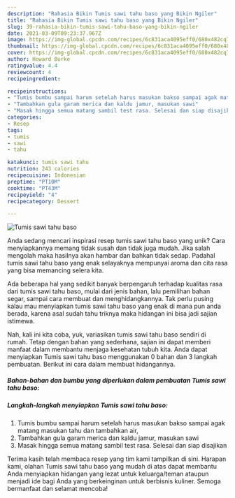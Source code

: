 ```yaml
---
description: "Rahasia Bikin Tumis sawi tahu baso yang Bikin Ngiler"
title: "Rahasia Bikin Tumis sawi tahu baso yang Bikin Ngiler"
slug: 39-rahasia-bikin-tumis-sawi-tahu-baso-yang-bikin-ngiler
date: 2021-03-09T09:23:37.967Z
image: https://img-global.cpcdn.com/recipes/6c831aca4095eff0/680x482cq70/tumis-sawi-tahu-baso-foto-resep-utama.jpg
thumbnail: https://img-global.cpcdn.com/recipes/6c831aca4095eff0/680x482cq70/tumis-sawi-tahu-baso-foto-resep-utama.jpg
cover: https://img-global.cpcdn.com/recipes/6c831aca4095eff0/680x482cq70/tumis-sawi-tahu-baso-foto-resep-utama.jpg
author: Howard Burke
ratingvalue: 4.4
reviewcount: 4
recipeingredient:

recipeinstructions:
- "Tumis bumbu sampai harum setelah harus masukan bakso sampai agak matang masukan tahu dan tambahkan air,"
- "Tambahkan gula garam merica dan kaldu jamur, masukan sawi"
- "Masak hingga semua matang sambil test rasa. Selesai dan siap disajikan"
categories:
- Resep
tags:
- tumis
- sawi
- tahu

katakunci: tumis sawi tahu 
nutrition: 243 calories
recipecuisine: Indonesian
preptime: "PT10M"
cooktime: "PT43M"
recipeyield: "4"
recipecategory: Dessert

---
```



![Tumis sawi tahu baso](https://img-global.cpcdn.com/recipes/6c831aca4095eff0/680x482cq70/tumis-sawi-tahu-baso-foto-resep-utama.jpg)

Anda sedang mencari inspirasi resep tumis sawi tahu baso yang unik? Cara menyiapkannya memang tidak susah dan tidak juga mudah. Jika salah mengolah maka hasilnya akan hambar dan bahkan tidak sedap. Padahal tumis sawi tahu baso yang enak selayaknya mempunyai aroma dan cita rasa yang bisa memancing selera kita.

Ada beberapa hal yang sedikit banyak berpengaruh terhadap kualitas rasa dari tumis sawi tahu baso, mulai dari jenis bahan, lalu pemilihan bahan segar, sampai cara membuat dan menghidangkannya. Tak perlu pusing kalau mau menyiapkan tumis sawi tahu baso yang enak di mana pun anda berada, karena asal sudah tahu triknya maka hidangan ini bisa jadi sajian istimewa.




Nah, kali ini kita coba, yuk, variasikan tumis sawi tahu baso sendiri di rumah. Tetap dengan bahan yang sederhana, sajian ini dapat memberi manfaat dalam membantu menjaga kesehatan tubuh kita. Anda dapat menyiapkan Tumis sawi tahu baso menggunakan 0 bahan dan 3 langkah pembuatan. Berikut ini cara dalam membuat hidangannya.

<!--inarticleads1-->

##### Bahan-bahan dan bumbu yang diperlukan dalam pembuatan Tumis sawi tahu baso:





<!--inarticleads2-->

##### Langkah-langkah menyiapkan Tumis sawi tahu baso:

1. Tumis bumbu sampai harum setelah harus masukan bakso sampai agak matang masukan tahu dan tambahkan air,
1. Tambahkan gula garam merica dan kaldu jamur, masukan sawi
1. Masak hingga semua matang sambil test rasa. Selesai dan siap disajikan




Terima kasih telah membaca resep yang tim kami tampilkan di sini. Harapan kami, olahan Tumis sawi tahu baso yang mudah di atas dapat membantu Anda menyiapkan hidangan yang lezat untuk keluarga/teman ataupun menjadi ide bagi Anda yang berkeinginan untuk berbisnis kuliner. Semoga bermanfaat dan selamat mencoba!

